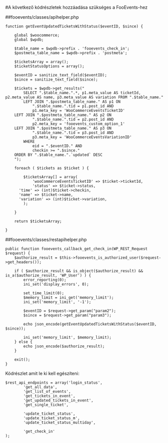 #A következő kódrészletek hozzáadása szükséges a FooEvents-hez

##fooevents/classes/apihelper.php

    function getEventUpdatedTicketsWithStatus($eventID, $since) {
    
        global $woocommerce;
        global $wpdb;
    
        $table_name = $wpdb->prefix . 'fooevents_check_in';
        $postmeta_table_name = $wpdb->prefix . 'postmeta';
        
        $ticketsArray = array();
        $ticketStatusOptions = array();
        
        $eventID = sanitize_text_field($eventID);
        $since = sanitize_text_field($since);
    
        $tickets = $wpdb->get_results("
            SELECT ".$table_name.".*, p1.meta_value AS ticketId, p2.meta_value AS name, p3.meta_value AS variation FROM ".$table_name."
            LEFT JOIN ".$postmeta_table_name." AS p1 ON
                ".$table_name.".tid = p1.post_id AND
                p1.meta_key = 'WooCommerceEventsTicketID'
        LEFT JOIN ".$postmeta_table_name." AS p2 ON
                ".$table_name.".tid = p2.post_id AND
                p2.meta_key = 'fooevents_custom_option_1'
        LEFT JOIN ".$postmeta_table_name." AS p3 ON
                ".$table_name.".tid = p3.post_id AND
                p3.meta_key = 'WooCommerceEventsVariationID'
            WHERE
                eid = ".$eventID." AND
                checkin >= ".$since."
        ORDER BY ".$table_name.".`updated` DESC
        ");
    
        foreach ( $tickets as $ticket ) {
    
            $ticketsArray[] = array(
                'wooCommerceEventsTicketID' => $ticket->ticketId,
                'status' => $ticket->status,
          'time' => (int)$ticket->checkin,
          'name' => $ticket->name,
          'variation' => (int)$ticket->variation,
            );
    
        }
    
        return $ticketsArray;
    
    }

##fooevents/classes/restapihelper.php

    public function fooevents_callback_get_check_in(WP_REST_Request $request) {
        $authorize_result = $this->fooevents_is_authorized_user($request->get_headers());

        if ( $authorize_result && is_object($authorize_result) && is_a($authorize_result, 'WP_User') ) {
            error_reporting(0);
            ini_set('display_errors', 0);

            set_time_limit(0);
            $memory_limit = ini_get('memory_limit');
            ini_set('memory_limit', '-1');

            $eventID = $request->get_param("param2");
            $since = $request->get_param("param3");

            echo json_encode(getEventUpdatedTicketsWithStatus($eventID, $since));

            ini_set('memory_limit', $memory_limit);
        } else {
            echo json_encode($authorize_result);
        }

        exit();
    }

Kódrészlet amit le ki kell egészíteni:

    $rest_api_endpoints = array('login_status',
            'get_all_data',
            'get_list_of_events',
            'get_tickets_in_event',
            'get_updated_tickets_in_event',
            'get_single_ticket',
            
            'update_ticket_status',
            'update_ticket_status_m',
            'update_ticket_status_multiday',

            'get_check_in'
    );
